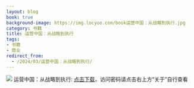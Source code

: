 ```yaml
---
layout: blog
book: true
background-image: https://img.locyoo.com/book运营中国：从战略到执行.jpg
category: 书籍
title: 运营中国：从战略到执行
tags:
- 书籍
- 商业
redirect_from:
  - /2024/03/运营中国：从战略到执行/
---
```

![](https://img.locyoo.com/book运营中国：从战略到执行.jpg)
运营中国：从战略到执行: <a name = "ref1" href="https://url18.ctfile.com/f/50983618-1319974069-c042bb?p=3619">点击下载</a>，访问密码请点击右上方“关于”自行查看